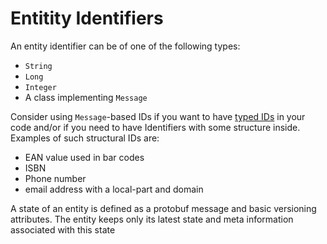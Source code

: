# Entitity Identifiers

An entity identifier can be of one of the following types:
 * `String`
 * `Long`
 * `Integer`
 * A class implementing `Message`
 
Consider using `Message`-based IDs if you want to have [typed IDs](../motivation/strongly-typed.md) in your code and/or if you need to have Identifiers with some structure inside. Examples of such structural IDs are:
* EAN value used in bar codes
* ISBN
* Phone number
* email address with a local-part and domain

A state of an entity is defined as a protobuf message and basic versioning attributes. The entity keeps only its latest state and meta information associated with this state